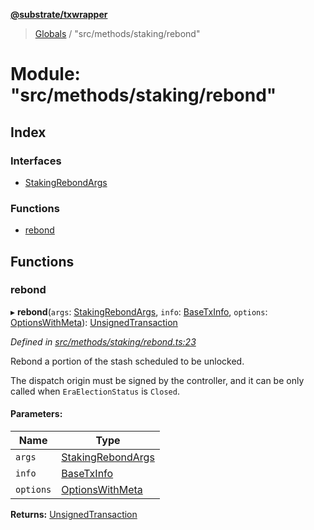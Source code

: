 **[@substrate/txwrapper](../README.md)**

> [Globals](../globals.md) / "src/methods/staking/rebond"

# Module: "src/methods/staking/rebond"

## Index

### Interfaces

* [StakingRebondArgs](../interfaces/_src_methods_staking_rebond_.stakingrebondargs.md)

### Functions

* [rebond](_src_methods_staking_rebond_.md#rebond)

## Functions

### rebond

▸ **rebond**(`args`: [StakingRebondArgs](../interfaces/_src_methods_staking_rebond_.stakingrebondargs.md), `info`: [BaseTxInfo](../interfaces/_src_util_types_.basetxinfo.md), `options`: [OptionsWithMeta](../interfaces/_src_util_types_.optionswithmeta.md)): [UnsignedTransaction](../interfaces/_src_util_types_.unsignedtransaction.md)

*Defined in [src/methods/staking/rebond.ts:23](https://github.com/paritytech/txwrapper/blob/968ccb6/src/methods/staking/rebond.ts#L23)*

Rebond a portion of the stash scheduled to be unlocked.

The dispatch origin must be signed by the controller, and it can be only called when
`EraElectionStatus` is `Closed`.

#### Parameters:

Name | Type |
------ | ------ |
`args` | [StakingRebondArgs](../interfaces/_src_methods_staking_rebond_.stakingrebondargs.md) |
`info` | [BaseTxInfo](../interfaces/_src_util_types_.basetxinfo.md) |
`options` | [OptionsWithMeta](../interfaces/_src_util_types_.optionswithmeta.md) |

**Returns:** [UnsignedTransaction](../interfaces/_src_util_types_.unsignedtransaction.md)
